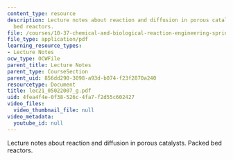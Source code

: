 ```yaml
---
content_type: resource
description: Lecture notes about reaction and diffusion in porous catalysts. Packed
  bed reactors.
file: /courses/10-37-chemical-and-biological-reaction-engineering-spring-2007/4fea4f4e0f38526c4fa7f2d55c602427_lec21_05022007_g.pdf
file_type: application/pdf
learning_resource_types:
- Lecture Notes
ocw_type: OCWFile
parent_title: Lecture Notes
parent_type: CourseSection
parent_uid: 856dd290-3098-a93d-b074-f23f2870a240
resourcetype: Document
title: lec21_05022007_g.pdf
uid: 4fea4f4e-0f38-526c-4fa7-f2d55c602427
video_files:
  video_thumbnail_file: null
video_metadata:
  youtube_id: null
---
```

Lecture notes about reaction and diffusion in porous catalysts. Packed bed reactors.

